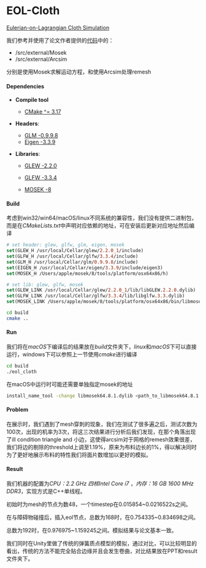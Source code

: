 # EOL-Cloth

[Eulerian-on-Lagrangian Cloth Simulation](https://people.engr.tamu.edu/sueda/projects/eol-cloth/index.html)

我们参考并使用了论文作者提供的[代码](https://github.com/sueda/eol-cloth)中的：

- /src/external/Mosek
- /src/external/Arcsim

分别是使用Mosek求解运动方程，和使用Arcsim处理remesh

#### Dependencies

- **Compile tool**
  - [CMake ^= 3.17](https://cmake.org/ "CMake")

- **Headers**:

  - [GLM -0.9.9.8](https://glm.g-truc.net/0.9.9/index.html "GLM")
  - [Eigen -3.3.9](http://eigen.tuxfamily.org/index.php?title=Main_Page "Eigen")

- **Libraries**:

  - [GLEW -2.2.0](http://glew.sourceforge.net/ "GLEW")
  - [GLFW -3.3.4](http://www.glfw.org/ "GLFW")

  - [MOSEK -8](https://www.mosek.com/ "Mosek")

#### Build

考虑到win32/win64/macOS/linux不同系统的兼容性，我们没有提供二进制包，而是在*CMakeLists.txt*中声明对应依赖的地址，可在安装后更新对应地址然后编译

```cmake
# set header: glew, glfw, glm, eigen, mosek
set(GLEW_H /usr/local/Cellar/glew/2.2.0_1/include)
set(GLFW_H /usr/local/Cellar/glfw/3.3.4/include)
set(GLM_H /usr/local/Cellar/glm/0.9.9.8/include)
set(EIGEN_H /usr/local/Cellar/eigen/3.3.9/include/eigen3)
set(MOSEK_H /Users/apple/mosek/8/tools/platform/osx64x86/h)

# set lib: glew, glfw, mosek
set(GLEW_LINK /usr/local/Cellar/glew/2.2.0_1/lib/libGLEW.2.2.0.dylib)
set(GLFW_LINK /usr/local/Cellar/glfw/3.3.4/lib/libglfw.3.3.dylib)
set(MOSEK_LINK /Users/apple/mosek/8/tools/platform/osx64x86/bin/libmosek64.8.1.dylib)
```

```bash
cd build
cmake ..
```

#### Run

我们将在*macOS*下编译后的结果放在*build*文件夹下，*linux*和*macOS*下可以直接运行，windows下可以参照上一节使用*cmake*进行编译

```bash
cd build
./eol_cloth
```

在macOS中运行时可能还需要单独指定mosek的地址

```bash
install_name_tool -change libmosek64.8.1.dylib <path_to_libmosek64.8.1.dylib>
```

#### Problem

在展示时，我们遇到了mesh穿刺的现象，我们在测试了很多遍之后，测试次数为100次，出现的机率为3次，将这三次结果进行分析后我们发现，在那个角落出现了ill condition triangle and 小边，这使得arcsim对于网格的remesh效果很差，我们将边的剔除的threshold上调至1.19%，原来为布料边长的1%，得以解决同时为了更好地展示布料的特性我们将面片数增加以更好的模拟。

#### Result

我们机器的配置为*CPU：2.2 GHz 四核Intel Core i7* ，*内存：16 GB 1600 MHz DDR3*，实现方式是C++单线程。

初始时为mesh的节点为数48，一个timestep在0.015854~0.0216522s之间。

在与障碍物碰撞后，插入eol节点，总数为168时，在0.754335~0.834698之间。

总数为192时，在0.976975~1.159245之间。模拟结果与论文基本一致。

我们同时在Unity里做了传统的弹簧质点模型的模拟，通过对比，可以比较明显的看出，传统的方法不能完全贴合边缘并且会发生卷曲，对比结果放在PPT和result文件夹下。